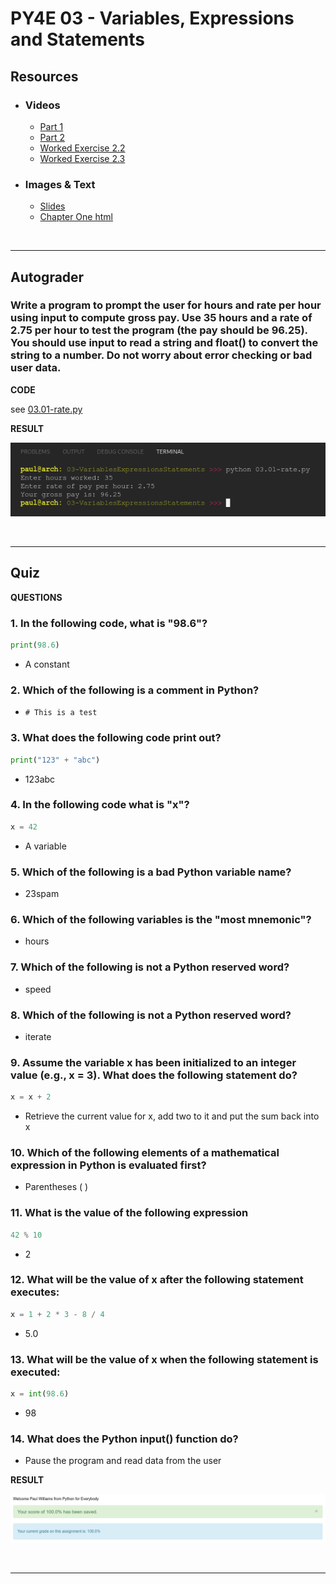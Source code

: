 # PY4E 03 - Variables, Expressions and Statements

## Resources

- ### Videos
  - [Part 1](https://youtu.be/7KHdV6FSpo8)
  - [Part 2](https://youtu.be/kefrGMAglGs)
  - [Worked Exercise 2.2](https://youtu.be/_b-nVJrl02M)
  - [Worked Exercise 2.3](https://youtu.be/DVmspDooG2c)
- ### Images & Text
  - [Slides](../Resources/Slides/Pythonlearn-02-Expressions.pptx)
  - [Chapter One html](https://www.py4e.com/html3/02-variables)

<br>

---

## Autograder

### Write a program to prompt the user for hours and rate per hour using input to compute gross pay. Use 35 hours and a rate of 2.75 per hour to test the program (the pay should be 96.25). You should use input to read a string and float() to convert the string to a number. Do not worry about error checking or bad user data.

**CODE**

see [03.01-rate.py](03.01-rate.py)

**RESULT**

![Console Output](03.01-ConsoleOutput.png)

<br>

---

## Quiz

**QUESTIONS**

### 1. In the following code, what is "98.6"?

```python
print(98.6)
```

  - A constant

### 2. Which of the following is a comment in Python?

  - `# This is a test`

### 3. What does the following code print out?

```python
print("123" + "abc")
```

  - 123abc

### 4. In the following code what is "x"?

```python
x = 42
```

  - A variable

### 5. Which of the following is a bad Python variable name?

  - 23spam

### 6. Which of the following variables is the "most mnemonic"?

  - hours

### 7. Which of the following is not a Python reserved word?

  - speed

### 8. Which of the following is not a Python reserved word?

  - iterate

### 9. Assume the variable x has been initialized to an integer value (e.g., x = 3). What does the following statement do?

```python
x = x + 2
```

  - Retrieve the current value for x, add two to it and put the sum back into x

### 10. Which of the following elements of a mathematical expression in Python is evaluated first?

  - Parentheses ( )

### 11. What is the value of the following expression

```python
42 % 10
```

  - 2

### 12. What will be the value of x after the following statement executes:

```python
x = 1 + 2 * 3 - 8 / 4
```

  - 5.0

### 13. What will be the value of x when the following statement is executed:

```python
x = int(98.6)
```

  - 98

### 14. What does the Python input() function do?

  - Pause the program and read data from the user

**RESULT**

![Quiz Result](03.02-QuizResult.png)

<br>

---